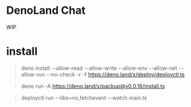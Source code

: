 # DenoLand Chat

WIP

# install

> deno install --allow-read --allow-write --allow-env --allow-net --allow-run --no-check -r -f https://deno.land/x/deploy/deployctl.ts

> deno run -A https://deno.land/x/packup@v0.0.16/install.ts

> deployctl run --libs=ns,fetchevent --watch main.ts